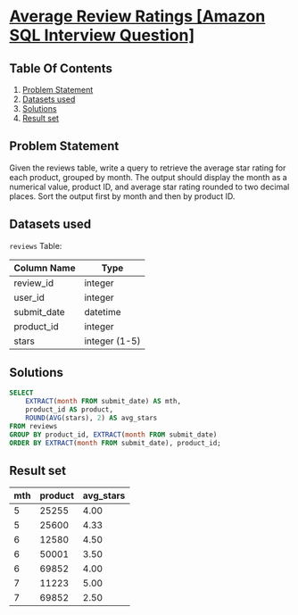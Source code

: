 # [Average Review Ratings [Amazon SQL Interview Question]](https://datalemur.com/questions/sql-avg-review-ratings)

## Table Of Contents
1. [Problem Statement]()
2. [Datasets used]()
3. [Solutions]()
4. [Result set]()

## Problem Statement

Given the reviews table, write a query to retrieve the average star rating for each product, grouped by month. The output should display the month as a numerical value, product ID, and average star rating rounded to two decimal places. Sort the output first by month and then by product ID.

## Datasets used

```reviews``` Table:

|  Column Name  | Type          |
| ------------- | ------------- |
| review_id	| integer |
| user_id | integer |
| submit_date | datetime |
| product_id | integer |
| stars | integer (1-5) |

## Solutions

```sql
SELECT
    EXTRACT(month FROM submit_date) AS mth,
    product_id AS product,
    ROUND(AVG(stars), 2) AS avg_stars
FROM reviews
GROUP BY product_id, EXTRACT(month FROM submit_date)
ORDER BY EXTRACT(month FROM submit_date), product_id;
```

## Result set

| mth | product | avg_stars |
| --- | ------- | --------- |
| 5	| 25255 | 4.00 |
| 5 | 25600 | 4.33 |
| 6 | 12580 | 4.50 |
| 6 | 50001 | 3.50 |
| 6 | 69852 | 4.00 |
| 7 | 11223 | 5.00 |
| 7 | 69852 | 2.50 |